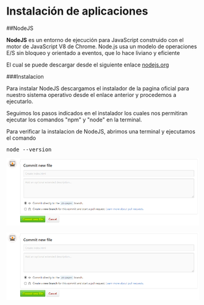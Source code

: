 Instalación de aplicaciones
==


##NodeJS

**NodeJS** es un entorno de ejecución para JavaScript construido con el motor de JavaScript V8 de Chrome. Node.js usa un modelo de operaciones E/S sin bloqueo y orientado a eventos, que lo hace liviano y eficiente

El cual se puede descargar desde el siguiente enlace [nodejs.org](https://nodejs.org/es/download/)

###Instalacion

Para instalar NodeJS descargamos el instalador de la pagina oficial para nuestro sistema operativo desde el enlace anterior y procedemos a ejecutarlo.

Seguimos los pasos indicados en el instalador los cuales nos permitiran ejecutar los comandos "npm" y "node" en la terminal.

Para verificar la instalacion de NodeJS, abrimos una terminal y ejecutamos el comando<pre>node --version</pre>

![node version](imgs/commit.png)

![pandoc verify](imgs/commit.png)